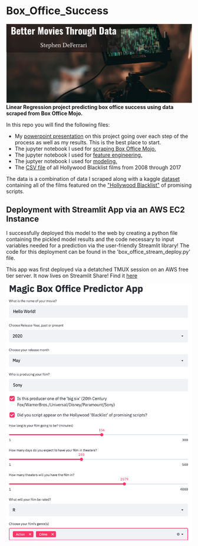 # Box_Office_Success
![header](movie_header.png)
**Linear Regression project predicting box office success using data scraped from Box Office Mojo.**

In this repo you will find the following files:
* My [powerpoint presentation](https://github.com/S-DeFerrari/Box-Office-Success/blob/master/Better%20Movies%20Through%20Data.pdf) on this project going over each step of the process as well as my results. This is the best place to start.
* The jupyter notebook I used for [scraping Box Office Mojo.](https://github.com/S-DeFerrari/Box-Office-Success/blob/master/p2_scraping.ipynb)
* The jupyter notebook I used for [feature engineering.](https://github.com/S-DeFerrari/Box-Office-Success/blob/master/p2_features.ipynb)
* The juptyer notebook I used for [modeling.](https://github.com/S-DeFerrari/Box-Office-Success/blob/master/p2_modeling.ipynb)
* The [CSV file](https://github.com/S-DeFerrari/Box-Office-Success/blob/master/BlackListAll-updated.csv) of all Hollywood Blacklist films from 2008 through 2017

The data is a combination of data I scraped along with a kaggle [dataset](https://www.kaggle.com/ardenthira/hollywood-black-list-20082017) containing all of the films featured on the ["Hollywood Blacklist"](https://blcklst.com/) of promising scripts.


## Deployment with Streamlit App via an AWS EC2 Instance
I successfully deployed this model to the web by creating a python file containing the pickled model results and the code necessary to input variables needed for a prediction via the user-friendly Streamlit library! The code for this deployment can be found in the 'box_office_stream_deploy.py' file.

This app was first deployed via a detatched TMUX session on an AWS free tier server. It now lives on Streamlit Share! Find it [here](https://share.streamlit.io/s-deferrari/box-office-success/box_office_stream_deploy.py)

![](web_app.png)
